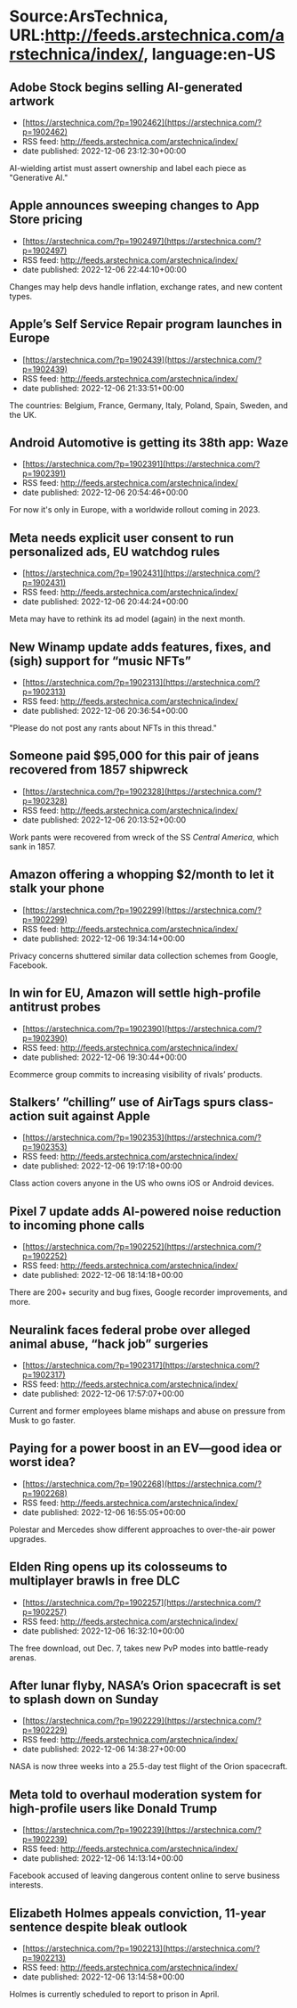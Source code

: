 # Source:ArsTechnica, URL:http://feeds.arstechnica.com/arstechnica/index/, language:en-US

## Adobe Stock begins selling AI-generated artwork
 - [https://arstechnica.com/?p=1902462](https://arstechnica.com/?p=1902462)
 - RSS feed: http://feeds.arstechnica.com/arstechnica/index/
 - date published: 2022-12-06 23:12:30+00:00

AI-wielding artist must assert ownership and label each piece as "Generative AI."

## Apple announces sweeping changes to App Store pricing
 - [https://arstechnica.com/?p=1902497](https://arstechnica.com/?p=1902497)
 - RSS feed: http://feeds.arstechnica.com/arstechnica/index/
 - date published: 2022-12-06 22:44:10+00:00

Changes may help devs handle inflation, exchange rates, and new content types.

## Apple’s Self Service Repair program launches in Europe
 - [https://arstechnica.com/?p=1902439](https://arstechnica.com/?p=1902439)
 - RSS feed: http://feeds.arstechnica.com/arstechnica/index/
 - date published: 2022-12-06 21:33:51+00:00

The countries: Belgium, France, Germany, Italy, Poland, Spain, Sweden, and the UK.

## Android Automotive is getting its 38th app: Waze
 - [https://arstechnica.com/?p=1902391](https://arstechnica.com/?p=1902391)
 - RSS feed: http://feeds.arstechnica.com/arstechnica/index/
 - date published: 2022-12-06 20:54:46+00:00

For now it's only in Europe, with a worldwide rollout coming in 2023.

## Meta needs explicit user consent to run personalized ads, EU watchdog rules
 - [https://arstechnica.com/?p=1902431](https://arstechnica.com/?p=1902431)
 - RSS feed: http://feeds.arstechnica.com/arstechnica/index/
 - date published: 2022-12-06 20:44:24+00:00

Meta may have to rethink its ad model (again) in the next month.

## New Winamp update adds features, fixes, and (sigh) support for “music NFTs”
 - [https://arstechnica.com/?p=1902313](https://arstechnica.com/?p=1902313)
 - RSS feed: http://feeds.arstechnica.com/arstechnica/index/
 - date published: 2022-12-06 20:36:54+00:00

"Please do not post any rants about NFTs in this thread."

## Someone paid $95,000 for this pair of jeans recovered from 1857 shipwreck
 - [https://arstechnica.com/?p=1902328](https://arstechnica.com/?p=1902328)
 - RSS feed: http://feeds.arstechnica.com/arstechnica/index/
 - date published: 2022-12-06 20:13:52+00:00

Work pants were recovered from wreck of the SS <em>Central America</em>, which sank in 1857.

## Amazon offering a whopping $2/month to let it stalk your phone
 - [https://arstechnica.com/?p=1902299](https://arstechnica.com/?p=1902299)
 - RSS feed: http://feeds.arstechnica.com/arstechnica/index/
 - date published: 2022-12-06 19:34:14+00:00

Privacy concerns shuttered similar data collection schemes from Google, Facebook.

## In win for EU, Amazon will settle high-profile antitrust probes
 - [https://arstechnica.com/?p=1902390](https://arstechnica.com/?p=1902390)
 - RSS feed: http://feeds.arstechnica.com/arstechnica/index/
 - date published: 2022-12-06 19:30:44+00:00

Ecommerce group commits to increasing visibility of rivals’ products.

## Stalkers’ “chilling” use of AirTags spurs class-action suit against Apple
 - [https://arstechnica.com/?p=1902353](https://arstechnica.com/?p=1902353)
 - RSS feed: http://feeds.arstechnica.com/arstechnica/index/
 - date published: 2022-12-06 19:17:18+00:00

Class action covers anyone in the US who owns iOS or Android devices.

## Pixel 7 update adds AI-powered noise reduction to incoming phone calls
 - [https://arstechnica.com/?p=1902252](https://arstechnica.com/?p=1902252)
 - RSS feed: http://feeds.arstechnica.com/arstechnica/index/
 - date published: 2022-12-06 18:14:18+00:00

There are 200+ security and bug fixes, Google recorder improvements, and more.

## Neuralink faces federal probe over alleged animal abuse, “hack job” surgeries
 - [https://arstechnica.com/?p=1902317](https://arstechnica.com/?p=1902317)
 - RSS feed: http://feeds.arstechnica.com/arstechnica/index/
 - date published: 2022-12-06 17:57:07+00:00

Current and former employees blame mishaps and abuse on pressure from Musk to go faster.

## Paying for a power boost in an EV—good idea or worst idea?
 - [https://arstechnica.com/?p=1902268](https://arstechnica.com/?p=1902268)
 - RSS feed: http://feeds.arstechnica.com/arstechnica/index/
 - date published: 2022-12-06 16:55:05+00:00

Polestar and Mercedes show different approaches to over-the-air power upgrades.

## Elden Ring opens up its colosseums to multiplayer brawls in free DLC
 - [https://arstechnica.com/?p=1902257](https://arstechnica.com/?p=1902257)
 - RSS feed: http://feeds.arstechnica.com/arstechnica/index/
 - date published: 2022-12-06 16:32:10+00:00

The free download, out Dec. 7, takes new PvP modes into battle-ready arenas.

## After lunar flyby, NASA’s Orion spacecraft is set to splash down on Sunday
 - [https://arstechnica.com/?p=1902229](https://arstechnica.com/?p=1902229)
 - RSS feed: http://feeds.arstechnica.com/arstechnica/index/
 - date published: 2022-12-06 14:38:27+00:00

NASA is now three weeks into a 25.5-day test flight of the Orion spacecraft.

## Meta told to overhaul moderation system for high-profile users like Donald Trump
 - [https://arstechnica.com/?p=1902239](https://arstechnica.com/?p=1902239)
 - RSS feed: http://feeds.arstechnica.com/arstechnica/index/
 - date published: 2022-12-06 14:13:14+00:00

Facebook accused of leaving dangerous content online to serve business interests.

## Elizabeth Holmes appeals conviction, 11-year sentence despite bleak outlook
 - [https://arstechnica.com/?p=1902213](https://arstechnica.com/?p=1902213)
 - RSS feed: http://feeds.arstechnica.com/arstechnica/index/
 - date published: 2022-12-06 13:14:58+00:00

Holmes is currently scheduled to report to prison in April.

